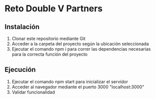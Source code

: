 # Reto Double V Partners

## Instalación

 1. Clonar este repositorio mediante Git
 2. Acceder a la carpeta del proyecto según la ubicación seleccionada
 3. Ejecutar el comando npm i para correr las dependencias necesarias para la correcta función del proyecto

## Ejecución

 1. Ejecutar el comando npm start para inicializar el servidor
 2. Acceder al navegador mediante el puerto 3000 "localhost:3000"
 3. Validar funcionalidad
